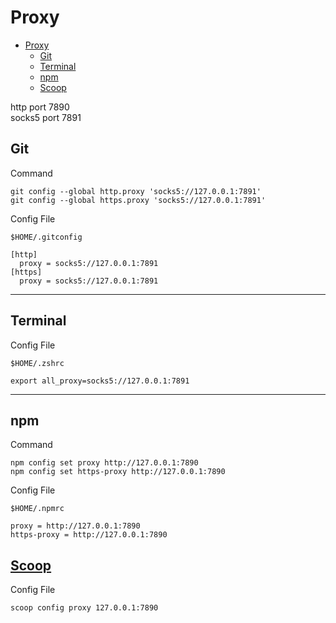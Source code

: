 # Proxy

- [Proxy](#proxy)
  - [Git](#git)
  - [Terminal](#terminal)
  - [npm](#npm)
  - [Scoop](#scoop)

http port 7890  
socks5 port 7891

## Git

Command

```shell
git config --global http.proxy 'socks5://127.0.0.1:7891'
git config --global https.proxy 'socks5://127.0.0.1:7891'
```

Config File

```shell
$HOME/.gitconfig
```

```shell
[http]
  proxy = socks5://127.0.0.1:7891
[https]
  proxy = socks5://127.0.0.1:7891
```

---

## Terminal

Config File

```shell
$HOME/.zshrc
```

```shell
export all_proxy=socks5://127.0.0.1:7891
```

---

## npm

Command

```shell
npm config set proxy http://127.0.0.1:7890
npm config set https-proxy http://127.0.0.1:7890
```

Config File

```shell
$HOME/.npmrc
```

```shell
proxy = http://127.0.0.1:7890
https-proxy = http://127.0.0.1:7890
```

## [Scoop](https://github.com/lukesampson/scoop/wiki/Using-Scoop-behind-a-proxy)

Config File

```shell
scoop config proxy 127.0.0.1:7890
```
